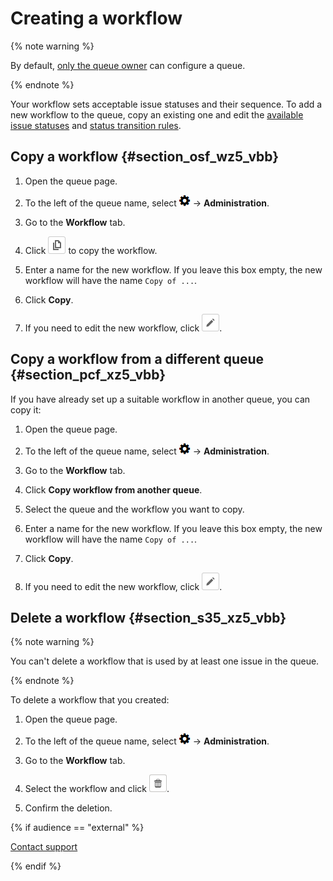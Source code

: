 # Creating a workflow

{% note warning %}

By default, [only the queue owner](queue-access.md) can configure a queue.

{% endnote %}

Your workflow sets acceptable issue statuses and their sequence. To add a new workflow to the queue, copy an existing one and edit the [available issue statuses](workflow-status-edit.md) and [status transition rules](workflow-action-edit.md).

## Copy a workflow {#section_osf_wz5_vbb}

1. Open the queue page.

1. To the left of the queue name, select ![](../../_assets/tracker/icon-settings.png) → **Administration**.

1. Go to the **Workflow** tab.

1. Click ![](../../_assets/tracker/button-copy.png) to copy the workflow.

1. Enter a name for the new workflow. If you leave this box empty, the new workflow will have the name `Copy of ...`.

1. Click **Copy**.

1. If you need to edit the new workflow, click ![](../../_assets/tracker/button-edit.png).

## Copy a workflow from a different queue {#section_pcf_xz5_vbb}

If you have already set up a suitable workflow in another queue, you can copy it:

1. Open the queue page.

1. To the left of the queue name, select ![](../../_assets/tracker/icon-settings.png) → **Administration**.

1. Go to the **Workflow** tab.

1. Click **Copy workflow from another queue**.

1. Select the queue and the workflow you want to copy.

1. Enter a name for the new workflow. If you leave this box empty, the new workflow will have the name `Copy of ...`.

1. Click **Copy**.

1. If you need to edit the new workflow, click ![](../../_assets/tracker/button-edit.png).

## Delete a workflow {#section_s35_xz5_vbb}

{% note warning %}

You can&apos;t delete a workflow that is used by at least one issue in the queue.

{% endnote %}

To delete a workflow that you created:

1. Open the queue page.

1. To the left of the queue name, select ![](../../_assets/tracker/icon-settings.png) → **Administration**.

1. Go to the **Workflow** tab.

1. Select the workflow and click ![](../../_assets/tracker/button-delete.png).

1. Confirm the deletion.

{% if audience == "external" %}

[Contact support](../troubleshooting.md)

{% endif %}

